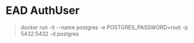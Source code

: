 # EAD AuthUser

> docker run -it --name postgres -e POSTGRES_PASSWORD=root -p 5432:5432 -d postgres
